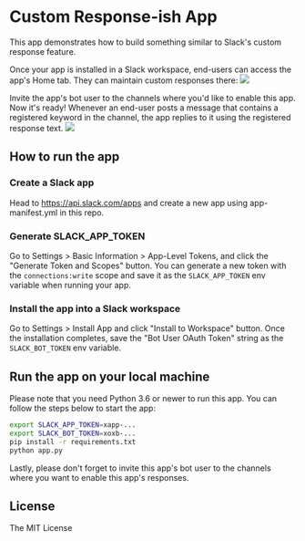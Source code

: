 # Custom Response-ish App

This app demonstrates how to build something similar to Slack's custom response feature.

Once your app is installed in a Slack workspace, end-users can access the app's Home tab.
They can maintain custom responses there:
<img src="https://user-images.githubusercontent.com/19658/267919329-a9c1c4a5-0e64-477f-a056-b985adf182b2.gif" witdh=500 />

Invite the app's bot user to the channels where you'd like to enable this app.
Now it's ready!
Whenever an end-user posts a message that contains a registered keyword in the channel, the app replies to it using the registered response text.
<img src="https://user-images.githubusercontent.com/19658/267919397-d177ba9f-9975-46ce-b100-8f22ed6eef5a.gif" witdh=500 />

## How to run the app

### Create a Slack app

Head to https://api.slack.com/apps and create a new app using app-manifest.yml in this repo.

### Generate SLACK_APP_TOKEN

Go to Settings > Basic Information > App-Level Tokens, and click the "Generate Token and Scopes" button.
You can generate a new token with the `connections:write` scope and save it as the `SLACK_APP_TOKEN` env variable when running your app.

### Install the app into a Slack workspace

Go to Settings > Install App and click "Install to Workspace" button.
Once the installation completes, save the "Bot User OAuth Token" string as the `SLACK_BOT_TOKEN` env variable.

## Run the app on your local machine

Please note that you need Python 3.6 or newer to run this app.
You can follow the steps below to start the app:

```bash
export SLACK_APP_TOKEN=xapp-...
export SLACK_BOT_TOKEN=xoxb-...
pip install -r requirements.txt
python app.py
```

Lastly, please don't forget to invite this app's bot user to the channels where you want to enable this app's responses.

## License

The MIT License
